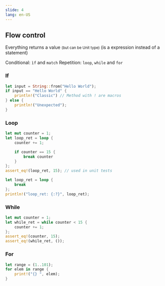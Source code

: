 ```yaml
---
slide: 4
lang: en-US
---
```


<section>

## Flow control

Everything returns a value <small>(but can be Unit type)</small>
(is a expression instead of a statement)

Conditional: `ìf` and `match`
Repetition: `loop`, `while` and `for`

</section>

<section>

### If

```rust
let input = String::from("Hello World");
if input == "Hello World" {
    println!("Classic") // Method with ! are macros
} else {
    println!("Unexpected");
}
```

</section>

<section>

### Loop

```rust
let mut counter = 1;
let loop_ret = loop {
    counter += 1;

    if counter == 15 {
        break counter
    }
};
assert_eq!(loop_ret, 15); // used in unit tests

let loop_ret = loop {
    break
};
println!("loop_ret: {:?}", loop_ret);
```

</section>

<section>

### While

```rust
let mut counter = 1;
let while_ret = while counter < 15 {
    counter += 1;
};
assert_eq!(counter, 15);
assert_eq!(while_ret, ());
```

</section>

<section>

### For

```rust
let range = (1..101);
for elem in range {
    print!("{} ", elem);
}
```

</section>
